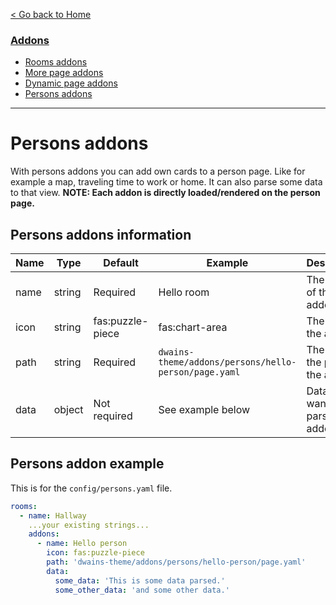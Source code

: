 
[< Go back to Home](../index.md)

### [Addons](index.md)
* [Rooms addons](rooms.md)
* [More page addons](more_page.md)
* [Dynamic page addons](dynamic_page.md)
* [Persons addons](persons.md)

---

# Persons addons

With persons addons you can add own cards to a person page. Like for example a map, traveling time to work or home. It can also parse some data to that view. **NOTE: Each addon is directly loaded/rendered on the person page.**

## Persons addons information

| Name | Type   | Default          | Example                                                                                                               | Description                       |
|------|--------|------------------|-----------------------------------------------------------------------------------------------------------------------|-----------------------------------|
| name | string | Required         | Hello room                                                                                                            | The name of the addon             |
| icon | string | fas:puzzle-piece | fas:chart-area                                                                                                        | The icon of the addon             |
| path | string | Required         | `dwains-theme/addons/persons/hello-person/page.yaml`                                                    | The path to the page of the addon |
| data | object | Not required     | See example below | Data you wanna parse to the addon |

## Persons addon example 

This is for the `config/persons.yaml` file.

```YAML
rooms:
  - name: Hallway
    ...your existing strings...
    addons:
      - name: Hello person
        icon: fas:puzzle-piece
        path: 'dwains-theme/addons/persons/hello-person/page.yaml'
        data:
          some_data: 'This is some data parsed.'
          some_other_data: 'and some other data.'
```    
